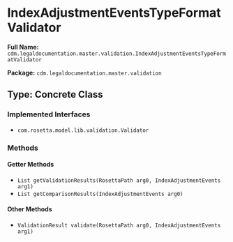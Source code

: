# IndexAdjustmentEventsTypeFormatValidator

**Full Name:** `cdm.legaldocumentation.master.validation.IndexAdjustmentEventsTypeFormatValidator`

**Package:** `cdm.legaldocumentation.master.validation`

## Type: Concrete Class

### Implemented Interfaces

- `com.rosetta.model.lib.validation.Validator`

### Methods

#### Getter Methods

- `List getValidationResults(RosettaPath arg0, IndexAdjustmentEvents arg1)`
- `List getComparisonResults(IndexAdjustmentEvents arg0)`

#### Other Methods

- `ValidationResult validate(RosettaPath arg0, IndexAdjustmentEvents arg1)`

